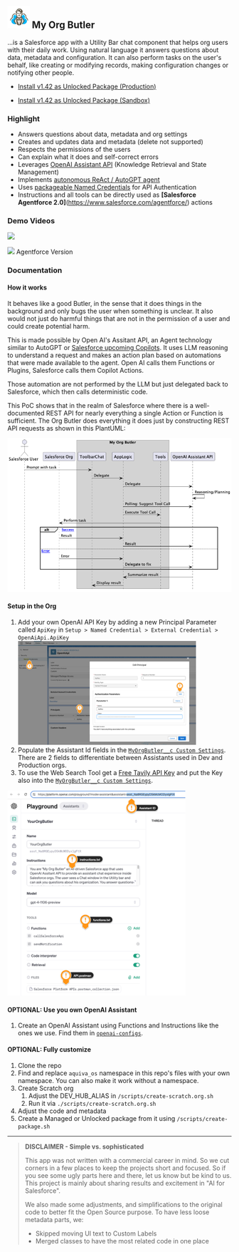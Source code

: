 ## <img src="resources/logo.png" width="50"/> My Org Butler

...is a Salesforce app with a Utility Bar chat component that helps org users with their daily work. Using natural language it answers questions about data, metadata and configuration. It can also perform tasks on the user's behalf, like creating or modifying records, making configuration changes or notifying other people.

- [Install v1.42 as Unlocked Package (Production)](https://login.salesforce.com/packaging/installPackage.apexp?p0=04tVI000000HZpNYAW)

- [Install v1.42 as Unlocked Package (Sandbox)](https://test.salesforce.com/packaging/installPackage.apexp?p0=04tVI000000HZpNYAW)

### Highlight

- Answers questions about data, metadata and org settings
- Creates and updates data and metadata (delete not supported)
- Respects the permissions of the users
- Can explain what it does and self-correct errors
- Leverages [OpenAI Assistant API](https://platform.openai.com/docs/assistants/overview) (Knowledge Retrieval and State Management)
- Implements [autonomous ReAct / AutoGPT agent](https://arxiv.org/pdf/2210.03629.pdf)
- Uses [packageable Named Credentials](/Users/rsoesemann/dev/aquivalabs-open-source/my-org-butler/force-app/main/default/namedCredentials/OpenAiApi.namedCredential-meta.xml) for API Authentication
- Instructions and all tools can be directly used as **[Salesforce Agentforce 2.0]**(https://www.salesforce.com/agentforce/) actions

### Demo Videos

[![](http://img.youtube.com/vi/fcNnBZFvQHc/hqdefault.jpg)](https://youtu.be/fcNnBZFvQHc "")

[![](http://img.youtube.com/vi/_pz1rgWpDXU/hqdefault.jpg)](https://youtu.be/_pz1rgWpDXU "") Agentforce Version


### Documentation

#### How it works

It behaves like a good Butler, in the sense that it does things in the background and only bugs the user when something is unclear. It also would not just do harmful things that are not in the permission of a user and could create potential harm.

This is made possible by Open AI's Assitant API, an Agent technology similar to AutoGPT or [Salesforce upcoming Copilots](https://salesforce.vidyard.com/watch/rZYjTDQ956yQ8sCcE879dV). It uses LLM reasoning to understand a request and makes an action plan based on automations that were made available to the agent. Open AI calls them Functions or Plugins, Salesforce calls them Copilot Actions.

Those automation are not performed by the LLM but just delegated back to Salesforce, which then calls deterministic code.

This PoC shows that in the realm of Salesforce where there is a well-documented REST API for nearly everything a single Action or Function is sufficient. The Org Butler does everything it does just by constructing REST API requests as shown in this PlantUML:

![](/resources/diagram.png)

#### Setup in the Org
1. Add your own OpenAI API Key by adding a new Principal Parameter called `ApiKey` in `Setup > Named Credential > External Credential > OpenAiApi.ApiKey` <img src="resources/apikey.png" width="400" />
1. Populate the Assistant Id fields in the [`MyOrgButler__c Custom Settings`](force-app/main/default/objects/MyOrgButler__c). There are 2 fields to differentiate between Assistants used in Dev and Production orgs.
1. To use the Web Search Tool get a [Free Tavily API Key](https://tavily.com/) and put the Key also into the [`MyOrgButler__c Custom Settings`](force-app/main/default/objects/MyOrgButler__c).
<img src="resources/assistant-setup.png" width="400" />

#### OPTIONAL: Use you own OpenAI Assistant
1. Create an OpenAI Assistant using Functions and Instructions like the ones we use. Find them in [`openai-configs`](openai-configs).

#### OPTIONAL: Fully customize

1. Clone the repo
1. Find and replace `aquiva_os` namespace in this repo's files with your own namespace. You can also make it work without a namespace.
1. Create Scratch org
    1. Adjust the DEV_HUB_ALIAS in `/scripts/create-scratch.org.sh`
    1. Run it via `./scripts/create-scratch.org.sh`
1. Adjust the code and metadata    
1. Create a Managed or Unlocked package from it using `/scripts/create-package.sh`

---
> __DISCLAIMER - Simple vs. sophisticated__
>
> This app was not written with a commercial career in mind. So we cut corners in a few places to keep the projects short and focused. So if you see some ugly parts here 
> and there, let us know but be kind to us. This project is mainly about sharing 
> results and excitement in "AI for Salesforce".
>
> We also made some adjustments, and simplifications to the original code to better 
> fit the Open Source purpose. To have less loose metadata parts, we:
>
> - Skipped moving UI text to Custom Labels
> - Merged classes to have the most related code in one place
>